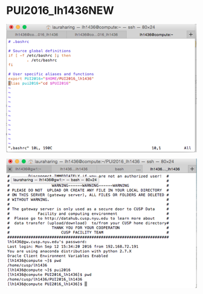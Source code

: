 # PUI2016_lh1436NEW

![alt text](https://github.com/lh1436/PUI2016_lh1436/blob/master/bashrc%20screenshot.png "bashrc screenshot")


![alt text](https://github.com/lh1436/PUI2016_lh1436/blob/master/alias%2C%20env%20var%20commands.png "alias & env var screenshot")
